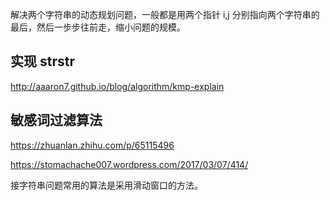解决两个字符串的动态规划问题，一般都是用两个指针 i,j 分别指向两个字符串的最后，然后一步步往前走，缩小问题的规模。

## 实现 strstr

http://aaaron7.github.io/blog/algorithm/kmp-explain

## 敏感词过滤算法

https://zhuanlan.zhihu.com/p/65115496

https://stomachache007.wordpress.com/2017/03/07/414/


接字符串问题常用的算法是采用滑动窗口的方法。

